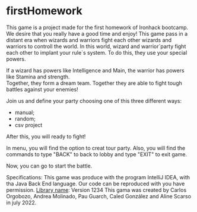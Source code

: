 # firstHomework

This game is a project made for the first homework of Ironhack bootcamp.
We desire that you really have a good time and enjoy! This game pass in a distant era when wizards and warriors fight each other wizards and warriors to controll the world.
In this world, wizard and warrior´party fight each other to implant your rule´s system. To do this, they use your special powers.

If a wizard has powers like Intelligence and Main, the warrior has powers like Stamina and strength.  
Together, they form a dream team. Together they are able to fight tough battles against your enemies!

              

Join us and define your party choosing one of this three different ways:
- manual;
- random;
- csv project

After this, you will ready to fight!

In menu, you will find the option to creat tour party.
Also, you will find the commands to type "BACK" to back to lobby and type "EXIT" to exit game.

Now, you can go to start the battle.

Specifications:
This game was produce with the program IntelliJ IDEA, with tha Java Back End language.
Our code can be reproduced with you have permission.
[Library name](https://example.com): Version 1234
This gama was created by Carlos Orgobozo, Andrea Molinado, Pau Guarch, Caled González and Aline Scarso in july 2022. 

